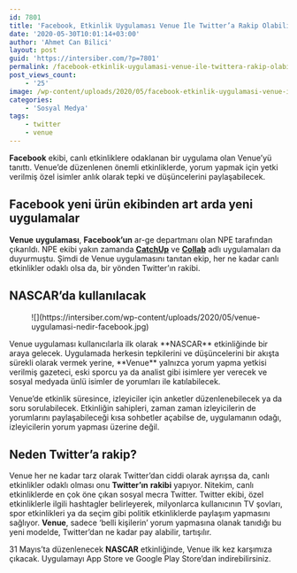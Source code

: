```yaml
---
id: 7801
title: 'Facebook, Etkinlik Uygulaması Venue İle Twitter’a Rakip Olabilir'
date: '2020-05-30T10:01:14+03:00'
author: 'Ahmet Can Bilici'
layout: post
guid: 'https://intersiber.com/?p=7801'
permalink: /facebook-etkinlik-uygulamasi-venue-ile-twittera-rakip-olabilir/
post_views_count:
    - '25'
image: /wp-content/uploads/2020/05/facebook-etkinlik-uygulamasi-venue-ile-twitter-a-rakip-olabilir.png
categories:
    - 'Sosyal Medya'
tags:
    - twitter
    - venue
---
```


**Facebook** ekibi, canlı etkinliklere odaklanan bir uygulama olan Venue’yü tanıttı. Venue’de düzenlenen önemli etkinliklerde, yorum yapmak için yetki verilmiş özel isimler anlık olarak tepki ve düşüncelerini paylaşabilecek.

## Facebook yeni ürün ekibinden art arda yeni uygulamalar

**Venue** **uygulaması**, **Facebook’un** ar-ge departmanı olan NPE tarafından çıkarıldı. NPE ekibi yakın zamanda **[CatchUp](https://intersiber.com/facebook-sesli-gorusme-uygulamasi-catchupi-tanitti/)** ve **[Collab](https://intersiber.com/facebooktan-video-olusturma-uygulamasi-collab/)** adlı uygulamaları da duyurmuştu. Şimdi de Venue uygulamasını tanıtan ekip, her ne kadar canlı etkinlikler odaklı olsa da, bir yönden Twitter’ın rakibi.

## NASCAR’da kullanılacak

<figure class="wp-block-image size-large">![](https://intersiber.com/wp-content/uploads/2020/05/venue-uygulamasi-nedir-facebook.jpg)</figure>Venue uygulaması kullanıcılarla ilk olarak **NASCAR** etkinliğinde bir araya gelecek. Uygulamada herkesin tepkilerini ve düşüncelerini bir akışta sürekli olarak vermek yerine, **Venue** yalnızca yorum yapma yetkisi verilmiş gazeteci, eski sporcu ya da analist gibi isimlere yer verecek ve sosyal medyada ünlü isimler de yorumları ile katılabilecek.

Venue’de etkinlik süresince, izleyiciler için anketler düzenlenebilecek ya da soru sorulabilecek. Etkinliğin sahipleri, zaman zaman izleyicilerin de yorumlarını paylaşabileceği kısa sohbetler açabilse de, uygulamanın odağı, izleyicilerin yorum yapması üzerine değil.

## Neden Twitter’a rakip?

Venue her ne kadar tarz olarak Twitter’dan ciddi olarak ayrışsa da, canlı etkinlikler odaklı olması onu **Twitter’ın** **rakibi** yapıyor. Nitekim, canlı etkinliklerde en çok öne çıkan sosyal mecra Twitter. Twitter ekibi, özel etkinliklerle ilgili hashtagler belirleyerek, milyonlarca kullanıcının TV şovları, spor etkinlikleri ya da seçim gibi politik etkinliklerde paylaşım yapmasını sağlıyor. **Venue**, sadece ‘belli kişilerin’ yorum yapmasına olanak tanıdığı bu yeni modelde, Twitter’dan ne kadar pay alabilir, tartışılır.

31 Mayıs’ta düzenlenecek **NASCAR** etkinliğinde, Venue ilk kez karşımıza çıkacak. Uygulamayı App Store ve Google Play Store’dan indirebilirsiniz.